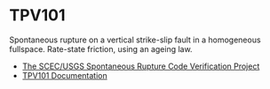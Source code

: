 # TPV101

Spontaneous rupture on a vertical strike-slip fault in a homogeneous fullspace. Rate-state friction, using an ageing law.


- [The SCEC/USGS Spontaneous Rupture Code Verification Project](http://scecdata.usc.edu/cvws/)
- [TPV101 Documentation](http://scecdata.usc.edu/cvws/tpv101_102docs.html)
